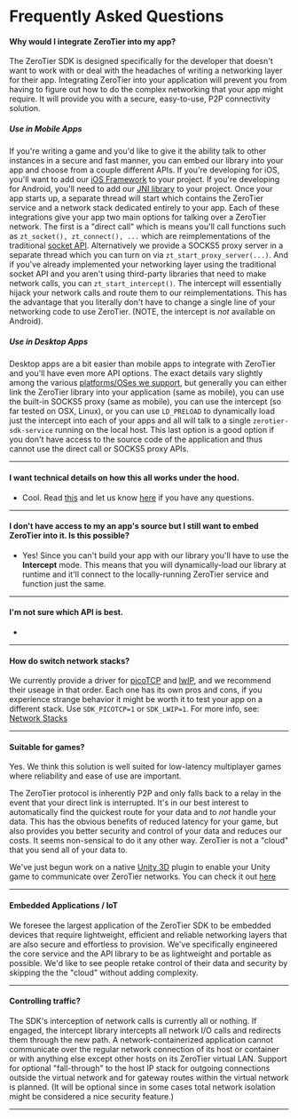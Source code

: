 Frequently Asked Questions
======


#### Why would I integrate ZeroTier into my app?

The ZeroTier SDK is designed specifically for the developer that doesn't want to work with or deal with the headaches of writing a networking layer for their app. Integrating ZeroTier into your application will prevent you from having to figure out how to do the complex networking that your app might require. It will provide you with a secure, easy-to-use, P2P connectivity solution.

##### Use in Mobile Apps
If you're writing a game and you'd like to give it the ability talk to other instances in a secure and fast manner, you can embed our library into your app and choose from a couple different APIs. If you're developing for iOS, you'll want to add our [iOS Framework](https://github.com/zerotier/ZeroTierSDK/tree/master/integrations/apple/example_app/iOS) to your project. If you're developing for Android, you'll need to add our [JNI library](https://github.com/zerotier/ZeroTierSDK/tree/master/integrations/android) to your project. Once your app starts up, a separate thread will start which contains the ZeroTier service and a network stack dedicated entirely to your app. Each of these integrations give your app two main options for talking over a ZeroTier network. The first is a "direct call" which is means you'll call functions such as `zt_socket(), zt_connect(), ...` which are reimplementations of the traditional [socket API](https://en.wikipedia.org/wiki/Berkeley_sockets). Alternatively we provide a SOCKS5 proxy server in a separate thread which you can turn on via `zt_start_proxy_server(...)`. And if you've already implemented your networking layer using the traditional socket API and you aren't using third-party libraries that need to make network calls, you can `zt_start_intercept()`. The intercept will essentially hijack your network calls and route them to our reimplementations. This has the advantage that you literally don't have to change a single line of your networking code to use ZeroTier. (NOTE, the intercept is *not* available on Android).

##### Use in Desktop Apps
Desktop apps are a bit easier than mobile apps to integrate with ZeroTier and you'll have even more API options. The exact details vary slightly among the various [platforms/OSes we support](https://github.com/zerotier/ZeroTierSDK/tree/master/integrations), but generally you can either link the ZeroTier library into your application (same as mobile), you can use the built-in SOCKS5 proxy (same as mobile), you can use the intercept (so far tested on OSX, Linux), or you can use `LD_PRELOAD` to dynamically load just the intercept into each of your apps and all will talk to a single `zerotier-sdk-service` running on the local host. This last option is a good option if you don't have access to the source code of the application and thus cannot use the direct call or SOCKS5 proxy APIs.

***







#### I want technical details on how this all works under the hood.
 - Cool. Read [this](technical.md) and let us know [here](zerotier.com/community/) if you have any questions.

***







#### I don't have access to my an app's source but I still want to embed ZeroTier into it. Is this possible?
 - Yes! Since you can't build your app with our library you'll have to use the **Intercept** mode. This means that you will dynamically-load our library at runtime and it'll connect to the locally-running ZeroTier service and function just the same.

***







#### I'm not sure which API is best.
 - 

***






#### How do switch network stacks?

We currently provide a driver for [picoTCP](http://www.picotcp.com/) and [lwIP](http://savannah.nongnu.org/projects/lwip/), and we recommend their useage in that order. Each one has its own pros and cons, if you experience strange behavior it might be worth it to test your app on a different stack. Use `SDK_PICOTCP=1` or `SDK_LWIP=1`. For more info, see: [Network Stacks](network_stacks.md)

***






#### Suitable for games?

Yes. We think this solution is well suited for low-latency multiplayer games where reliability and ease of use are important.

The ZeroTier protocol is inherently P2P and only falls back to a relay in the event that your direct link is interrupted. It's in our best interest to automatically find the quickest route for your data and to *not* handle your data. This has the obvious benefits of reduced latency for your game, but also provides you better security and control of your data and reduces our costs. It seems non-sensical to do it any other way. ZeroTier is not a "cloud" that you send all of your data to.

We've just begun work on a native [Unity 3D](https://unity3d.com/) plugin to enable your Unity game to communicate over ZeroTier networks. You can check it out [here](../integrations/Unity3D)

***






#### Embedded Applications / IoT

We foresee the largest application of the ZeroTier SDK to be embedded devices that require lightweight, efficient and reliable networking layers that are also secure and effortless to provision. We've specifically engineered the core service and the API library to be as lightweight and portable as possible. We'd like to see people retake control of their data and security by skipping the the "cloud" without adding complexity.

***






#### Controlling traffic?

The SDK's interception of network calls is currently all or nothing. If engaged, the intercept library intercepts all network I/O calls and redirects them through the new path. A network-containerized application cannot communicate over the regular network connection of its host or container or with anything else except other hosts on its ZeroTier virtual LAN. Support for optional "fall-through" to the host IP stack for outgoing connections outside the virtual network and for gateway routes within the virtual network is planned. (It will be optional since in some cases total network isolation might be considered a nice security feature.)

***




